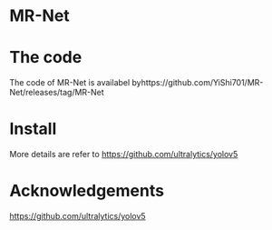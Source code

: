 # MR-Net

# The code
The code of MR-Net is availabel byhttps://github.com/YiShi701/MR-Net/releases/tag/MR-Net

# Install
More details are refer to https://github.com/ultralytics/yolov5

# Acknowledgements
https://github.com/ultralytics/yolov5

